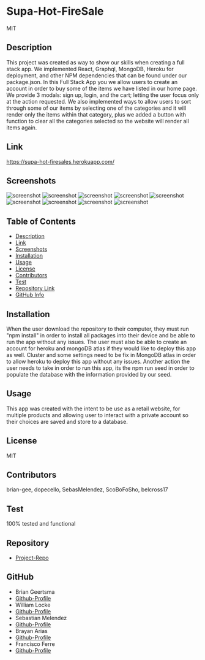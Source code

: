 
  # **Supa-Hot-FireSale**
    
  MIT

  ## Description

  This project was created as way to show our skills when creating a full stack app. We implemented React, Graphql, MongoDB, Heroku for deployment, and other NPM dependencies that can be found under our package.json. In this Full Stack App you we allow users to create an account in order to buy some of the items we have listed in our home page. We provide 3 modals: sign up, login, and the cart; letting the user focus only at the action requested. We also implemented ways to allow users to sort through some of our items by selecting one of the categories and it will render only the items within that category, plus we added a button with function to clear all the categories selected so the website will render all items again.

  ## Link

  https://supa-hot-firesales.herokuapp.com/

  ## Screenshots

  ![screenshot](./client/src/assets/Screenshot%20(26).png)
  ![screenshot](/client/src/assets/Screenshot%20(27).png)
  ![screenshot](/client/src/assets/Screenshot%20(28).png)
  ![screenshot](/client/src/assets/Screenshot%20(29).png)
  ![screenshot](/client/src/assets/Screenshot%20(30).png)
  ![screenshot](/client/src/assets/Screenshot%20(31).png)
  ![screenshot](/client/src/assets/Screenshot%20(32).png)
  ![screenshot](/client/src/assets/Screenshot%20(33).png)
  ![screenshot](/client/src/assets/Screenshot%20(34).png)

  ## Table of Contents

  - [Description](#Description)
  - [Link](#Link)
  - [Screenshots](#screenshots)
  - [Installation](#Installation)
  - [Usage](#Usage)
  - [License](#License)
  - [Contributors](#Contributors)
  - [Test](#Test)
  - [Repository Link](#Repository)
  - [GitHub Info](#GitHub)

  ## Installation

  When the user download the repository to their computer, they must run "npm install" in order to install all packages into their device and be able to run the app without any issues. The user must also be able to create an account for heroku and mongoDB atlas if they would like to deploy this app as well. Cluster and some settings need to be fix in MongoDB atlas in order to allow heroku to deploy this app without any issues. Another action the user needs to take in order to run this app, its the npm run seed in order to populate the database with the information provided by our seed.

  ## Usage

  This app was created with the intent to be use as a retail website, for multiple products and allowing user to interact with a private account so their choices are saved and store to a database.

  ## License

  MIT

  ## Contributors

  brian-gee, dopecello, SebasMelendez, ScoBoFoSho, belcross17

  ## Test

  100% tested and functional

  ## Repository

  - [Project-Repo](https://github.com/brian-gee/supa-hot-firesale)

  ## GitHub

  - Brian Geertsma
  - [Github-Profile](https://github.com/brian-gee)
  - William Locke
  - [Github-Profile](https://github.com/dopecello)
  - Sebastian Melendez
  - [Github-Profile](https://github.com/SebasMelendez)
  - Brayan Arias
  - [Github-Profile](https://github.com/belcross17)
  - Francisco Ferre
  - [Github-Profile](https://github.com/ScoBoFoSho)


